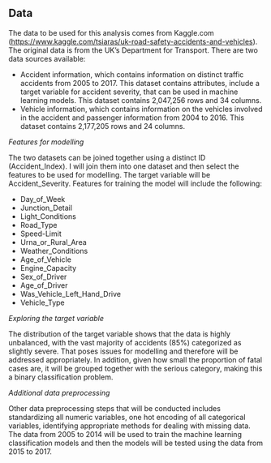 
## Data 
The data to be used for this analysis comes from Kaggle.com (https://www.kaggle.com/tsiaras/uk-road-safety-accidents-and-vehicles). The original data is from the UK’s Department for Transport. There are two data sources available:
* Accident information, which contains information on distinct traffic accidents from 2005 to 2017. This dataset contains attributes, include a target variable for accident severity, that can be used in machine learning models. This dataset contains 2,047,256 rows and 34 columns.
* Vehicle information, which contains information on the vehicles involved in the accident and passenger information from 2004 to 2016. This dataset contains 2,177,205 rows and 24 columns. 
 
 
 
*Features for modelling*

The two datasets can be joined together using a distinct ID (Accident_Index). I will join them into one dataset and then select the features to be used for modelling. The target variable will be Accident_Severity. Features for training the model will include the following: 
 * Day_of_Week
 * Junction_Detail
 * Light_Conditions
 * Road_Type
 * Speed-Limit
 * Urna_or_Rural_Area
 * Weather_Conditions
 * Age_of_Vehicle
 * Engine_Capacity
 * Sex_of_Driver
 * Age_of_Driver
 * Was_Vehicle_Left_Hand_Drive
 * Vehicle_Type
 
*Exploring the target variable*

The distribution of the target variable shows that the data is highly unbalanced, with the vast majority of accidents (85%) categorized as slightly severe. That poses issues for modelling and therefore will be addressed appropriately. In addition, given how small the proportion of fatal cases are, it will be grouped together with the serious category, making this a binary classification problem. 
 
*Additional data preprocessing* 

Other data preprocessing steps that will be conducted includes standardizing all numeric variables, one hot encoding of all categorical variables, identifying appropriate methods for dealing with missing data. 
The data from 2005 to 2014 will be used to train the machine learning classification models and then the models will be tested using the data from 2015 to 2017. 




```python

```
